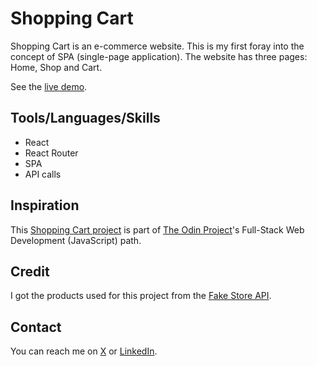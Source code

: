 # Shopping Cart

Shopping Cart is an e-commerce website. This is my first foray into the concept of SPA (single-page application). The website has three pages: Home, Shop and Cart.

See the [live demo](https://nzubeifechukwu-shopping-cart.netlify.app/).

## Tools/Languages/Skills

- React
- React Router
- SPA
- API calls

## Inspiration

This [Shopping Cart project](https://www.theodinproject.com/lessons/node-path-react-new-shopping-cart) is part of [The Odin Project](https://www.theodinproject.com/)'s Full-Stack Web Development (JavaScript) path.

## Credit

I got the products used for this project from the [Fake Store API](https://fakestoreapi.com/).

## Contact

You can reach me on [X](https://x.com/NzubeIfechukwu) or [LinkedIn](https://www.linkedin.com/in/nzubeifechukwu/).
